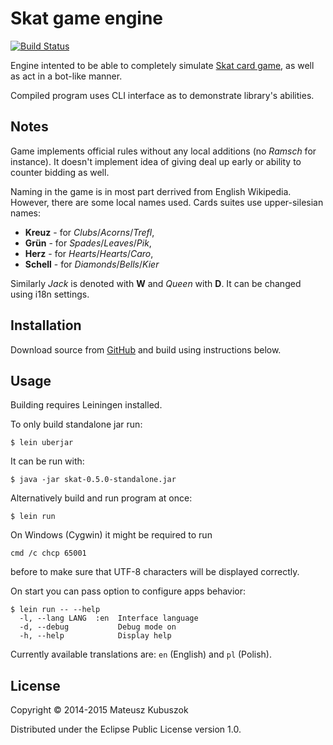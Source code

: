 # Skat game engine

[![Build Status](https://travis-ci.org/MateuszKubuszok/Skat.png)](https://travis-ci.org/MateuszKubuszok/Skat)

Engine intented to be able to completely simulate
[Skat card game](http://en.wikipedia.org/wiki/Skat_(card_game)),
as well as act in a bot-like manner.

Compiled program uses CLI interface as to demonstrate library's abilities.

## Notes

Game implements official rules without any local additions (no *Ramsch* for
instance). It doesn't implement idea of giving deal up early or ability to
counter bidding as well.

Naming in the game is in most part derrived from English Wikipedia. However,
there are some local names used. Cards suites use upper-silesian names:

  * **Kreuz** - for *Clubs*/*Acorns*/*Trefl*,
  * **Grün** - for *Spades*/*Leaves*/*Pik*,
  * **Herz** - for *Hearts*/*Hearts*/*Caro*,
  * **Schell** - for *Diamonds*/*Bells*/*Kier*

Similarly *Jack* is denoted with **W** and *Queen* with **D**. It can be changed
using i18n settings.

## Installation

Download source from [GitHub](https://github.com/MateuszKubuszok/Skat)
and build using instructions below.

## Usage

Building requires Leiningen installed.

To only build standalone jar run:

    $ lein uberjar

It can be run with:

    $ java -jar skat-0.5.0-standalone.jar

Alternatively build and run program at once:

    $ lein run

On Windows (Cygwin) it might be required to run

    cmd /c chcp 65001

before to make sure that UTF-8 characters will be displayed correctly.

On start you can pass option to configure apps behavior:

    $ lein run -- --help
      -l, --lang LANG  :en  Interface language
      -d, --debug           Debug mode on
      -h, --help            Display help

Currently available translations are: `en` (English) and `pl` (Polish).

## License

Copyright © 2014-2015 Mateusz Kubuszok

Distributed under the Eclipse Public License version 1.0.
